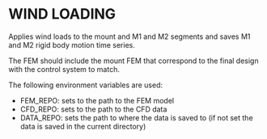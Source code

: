# WIND LOADING

Applies wind loads to the mount and M1 and M2 segments and saves M1 and M2 rigid body motion time series.

The FEM should include the mount FEM that correspond to the final design with the control system to match.

The following environment variables are used:
 * FEM_REPO: sets to the path to the FEM model
 * CFD_REPO: sets to the path to the CFD data
 * DATA_REPO: sets the path to where the data is saved to (if not set the data is saved in the current directory)